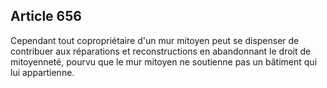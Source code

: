 Article 656
----
Cependant tout copropriétaire d'un mur mitoyen peut se dispenser de contribuer
aux réparations et reconstructions en abandonnant le droit de mitoyenneté,
pourvu que le mur mitoyen ne soutienne pas un bâtiment qui lui appartienne.
